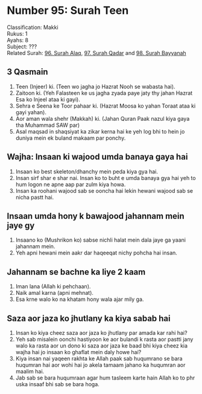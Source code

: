# Number 95: Surah Teen

Classification: Makki  
Rukus: 1  
Ayahs: 8  
Subject: ???  
Related Surah: [96. Surah Alaq](96_Surah_Alaq.md), [97. Surah Qadar](97_Surah_Qadar.md) and [98. Surah Bayyanah](98_Surah_Bayyanah.md)

## 3 Qasmain

1. Teen (Injeer) ki. (Teen wo jagha jo Hazrat Nooh se wabasta hai).
2. Zaitoon ki. (Yeh Falasteen ke us jagha zyada paye jaty thy jahan Hazrat Esa ko Injeel ataa ki gayi).
3. Sehra e Seena ke Toor pahaar ki. (Hazrat Moosa ko yahan Toraat ataa ki gayi yahan).
4. Aor aman wala shehr (Makkah) ki. (Jahan Quran Paak nazul kiya gaya tha Muhammad SAW par)
5. Asal maqsad in shaqsiyat ka zikar kerna hai ke yeh log bhi to hein jo duniya mein ek buland makaam par ponchy.

## Wajha: Insaan ki wajood umda banaya gaya hai

1. Insaan ko best skeleton/dhanchy mein peda kiya gya hai.
2. Insan sirf shar e shar nai. Insan ko to buht e umda banaya gya hai yeh to hum logon ne apne aap par zulm kiya howa.
3. Insan ka roohani wajood sab se ooncha hai lekin hewani wajood sab se nicha pastt hai.

## Insaan umda hony k bawajood jahannam mein jaye gy

1. Insaano ko (Mushrikon ko) sabse nichli halat mein dala jaye ga yaani jahannam mein.
2. Yeh apni hewani mein aakr dar haqeeqat nichy pohcha hai insan.

## Jahannam se bachne ka liye 2 kaam

1. Iman lana (Allah ki pehchaan).
2. Naik amal karna (apni mehnat).
3. Esa krne walo ko na khatam hony wala ajar mily ga.

## Saza aor jaza ko jhutlany ka kiya sabab hai

1. Insan ko kiya cheez saza aor jaza ko jhutlany par amada kar rahi hai? 
2. Yeh sab misalein oonchi hastiyoon ke aor bulandi k rasta aor pastti jany walo ka rasta aor un dono ki saza aor jaza ke baad bhi kiya cheez kia wajha hai jo insaan ko ghaflat mein daly howe hai?
3. Kiya insan nai yaqeen rakhta ke Allah paak sab huqumrano se bara huqumran hai aor wohi hai jo akela tamaam jahano ka huqumran aor maalim hai.
4. Jab sab se bara huqumraan agar hum tasleem karte hain Allah ko to phr uska insaaf bhi sab se bara hoga.
